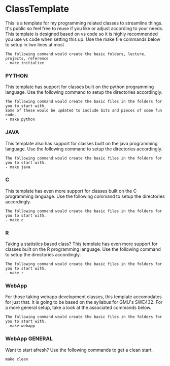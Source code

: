 # ClassTemplate
This is a template for my programming related classes to streamline things. 
It's public so feel free to reuse if you like or adjust according to your needs.
This template is designed based on vs code so it is highly recommended you use vs code when setting this up.
Use the make file commands below to setup in two lines at most<br>
    
    The following command would create the basic folders, lecture, projects, reference
    - make initialize

### PYTHON
This template has support for classes built on the python programming language. Use the following command to setup the directories accordingly.

    The following command would create the basic files in the folders for you to start with. 
    Some of these would be updated to include bits and pieces of some fun code.
    - make python

### JAVA
This template also has support for classes built on the java programming language. Use the following command to setup the directories accordingly.

    The following command would create the basic files in the folders for you to start with.
    - make java

### C
This template has even more support for classes built on the C programming language. Use the following command to setup the directories accordingly.

    The following command would create the basic files in the folders for you to start with.
    - make c

### R
Taking a statistics based class? This template has even more support for classes built on the R programming language. Use the following command to setup the directories accordingly.

    The following command would create the basic files in the folders for you to start with.
    - make r

### WebApp
For those taking webapp development classes, this template accomodates for just that. It is going to be based on the syllabus for GMU's SWE432. For a more general setup, take a look at the associated commands below.

    The following command would create the basic files in the folders for you to start with.
    - make webapp

### WebApp GENERAL






Want to start afresh? Use the following commands to get a clean start.
    
    make clean
